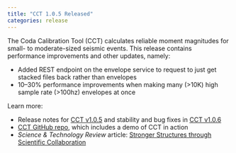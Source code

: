```yaml
---
title: "CCT 1.0.5 Released"
categories: release
---
```


The Coda Calibration Tool (CCT) calculates reliable moment magnitudes for small- to moderate-sized seismic events. This release contains performance improvements and other updates, namely:

- Added REST endpoint on the envelope service to request to just get stacked files back rather than envelopes
- 10–30% performance improvements when making many (>10K) high sample rate (>100hz) envelopes at once

Learn more:

- Release notes for [CCT v1.0.5](https://github.com/LLNL/coda-calibration-tool/releases/tag/1.0.5) and stability and bug fixes in [CCT v1.0.6](https://github.com/LLNL/coda-calibration-tool/releases/tag/1.0.6)
- [CCT GitHub repo](https://github.com/LLNL/coda-calibration-tool), which includes a demo of CCT in action
- *Science & Technology Review* article: [Stronger Structures through Scientific Collaboration](https://str.llnl.gov/2018-10/gok)
